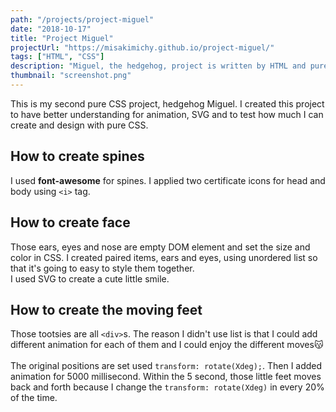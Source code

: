 ```yaml
---
path: "/projects/project-miguel"
date: "2018-10-17"
title: "Project Miguel"
projectUrl: "https://misakimichy.github.io/project-miguel/"
tags: ["HTML", "CSS"]
description: "Miguel, the hedgehog, project is written by HTML and pure CSS. Those little feet move once you open the page."
thumbnail: "screenshot.png"
---
```

This is my second pure CSS project, hedgehog Miguel. I created this project to have better understanding for animation, SVG and to test how much I can create and design with pure CSS.

## How to create spines
I used __font-awesome__ for spines. I applied two certificate icons for head and body using `<i>` tag.


## How to create face
Those ears, eyes and nose are empty DOM element and set the size and color in CSS. I created paired items, ears and eyes, using unordered list so that it's going to easy to style them together. </br>
I used SVG to create a cute little smile.

## How to create the moving feet
Those tootsies are all `<div>`s. The reason I didn't use list is that I could add different animation for each of them and I could enjoy the different moves😽
</br></br>
The original positions are set used `transform: rotate(Xdeg);`. Then I added animation for 5000 millisecond. Within the 5 second, those little feet moves back and forth because I change the `transform: rotate(Xdeg)` in every 20% of the time.
